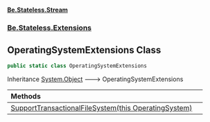 #### [Be.Stateless.Stream](README.md 'README')
### [Be.Stateless.Extensions](Be.Stateless.Extensions.md 'Be.Stateless.Extensions')

## OperatingSystemExtensions Class

```csharp
public static class OperatingSystemExtensions
```

Inheritance [System.Object](https://docs.microsoft.com/en-us/dotnet/api/System.Object 'System.Object') &#129106; OperatingSystemExtensions

| Methods | |
| :--- | :--- |
| [SupportTransactionalFileSystem(this OperatingSystem)](OperatingSystemExtensions.SupportTransactionalFileSystem(thisOperatingSystem).md 'Be.Stateless.Extensions.OperatingSystemExtensions.SupportTransactionalFileSystem(this System.OperatingSystem)') | |
